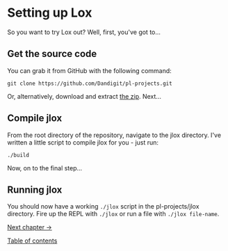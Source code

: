 # Setting up Lox
So you want to try Lox out? Well, first, you've got to...

## Get the source code
You can grab it from GitHub with the following command:
```
git clone https://github.com/Dandigit/pl-projects.git
```
Or, alternatively, download and extract [the zip](http://todo.com). Next...

## Compile jlox
From the root directory of the repository, navigate to the jlox directory. I've written a little script to compile jlox for you - just run:
```
./build
```
Now, on to the final step...

## Running jlox
You should now have a working `./jlox` script in the pl-projects/jlox directory. Fire up the REPL with `./jlox` or run a file with `./jlox file-name`.

[Next chapter ->](./02-overview.md)

[Table of contents](./00-contents.md)
